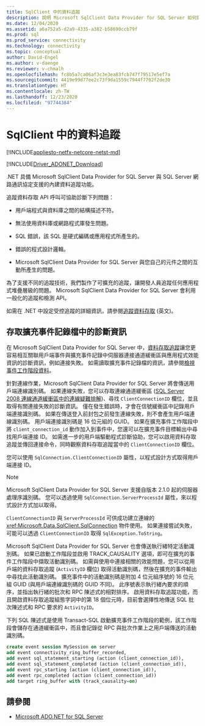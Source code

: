 ```yaml
---
title: SqlClient 中的資料追蹤
description: 說明 Microsoft SqlClient Data Provider for SQL Server 如何提供內建的資料追蹤功能。
ms.date: 12/04/2020
ms.assetid: a6a752a5-d2a9-4335-a382-b58690ccb79f
ms.prod: sql
ms.prod_service: connectivity
ms.technology: connectivity
ms.topic: conceptual
author: David-Engel
ms.author: v-daenge
ms.reviewer: v-chmalh
ms.openlocfilehash: fc8b5a7ca06af3c3e3ea83fcb747f79517e5ef7a
ms.sourcegitcommit: 4419e99d77ee2c73f9da1559c7944f7702f2de30
ms.translationtype: HT
ms.contentlocale: zh-TW
ms.lasthandoff: 12/23/2020
ms.locfileid: "97744384"
---
```

# <a name="data-tracing-in-sqlclient"></a>SqlClient 中的資料追蹤

[!INCLUDE[appliesto-netfx-netcore-netst-md](../../includes/appliesto-netfx-netcore-netst-md.md)]

[!INCLUDE[Driver_ADONET_Download](../../includes/driver_adonet_download.md)]

.NET 具備 Microsoft SqlClient Data Provider for SQL Server 與 SQL Server 網路通訊協定支援的內建資料追蹤功能。

追蹤資料存取 API 呼叫可協助診斷下列問題：

- 用戶端程式與資料庫之間的結構描述不符。

- 無法使用資料庫或網路程式庫發生問題。

- SQL 錯誤，該 SQL 是硬式編碼或應用程式所產生的。

- 錯誤的程式設計邏輯。

- Microsoft SqlClient Data Provider for SQL Server 與您自己的元件之間的互動所產生的問題。

為了支援不同的追蹤技術，我們製作了可擴充的追蹤，讓開發人員追蹤任何應用程式堆疊層級的問題。 Microsoft SqlClient Data Provider for SQL Server 會利用一般化的追蹤和檢測 API。

如需在 .NET 中設定受控追蹤的詳細資訊，請參閱[追蹤資料存取](/previous-versions/sql/sql-server-2012/hh880086(v=msdn.10)) \(英文\)。

## <a name="access-diagnostic-information-in-the-extended-events-log"></a>存取擴充事件記錄檔中的診斷資訊

在 Microsoft SqlClient Data Provider for SQL Server 中，[資料存取追蹤](/previous-versions/sql/sql-server-2012/hh880086(v=msdn.10))讓您更容易相互關聯用戶端事件與擴充事件記錄中伺服器連接通道緩衝區與應用程式效能資訊的診斷資訊，例如連接失敗。 如需讀取擴充事件記錄檔的資訊，請參閱[檢視事件工作階段資料](/previous-versions/sql/sql-server-2012/hh710068(v=sql.110))。

針對連線作業，Microsoft SqlClient Data Provider for SQL Server 將會傳送用戶端連線識別碼。 如果連線失敗，您可以存取連線通道緩衝區 ([SQL Server 2008 連線通道緩衝區中的連線疑難排解](/archive/blogs/sql_protocols/connectivity-troubleshooting-in-sql-server-2008-with-the-connectivity-ring-buffer))、尋找 `ClientConnectionID` 欄位，並且取得有關連接失敗的診斷資訊。 僅在發生錯誤時，才會在信號緩衝區中記錄用戶端連接識別碼。 如果在傳送登入前封包之前發生連線失敗，則不會產生用戶端連線識別碼。 用戶端連接識別碼是 16 位元組的 GUID。 如果在擴充事件工作階段中將 `client_connection_id` 動作加入到事件中，您還可以在擴充事件目標輸出中尋找用戶端連接 ID。 如需進一步的用戶端驅動程式診斷協助，您可以啟用資料存取追蹤並傳回連接命令，同時觀察資料存取追蹤當中的 `ClientConnectionID` 欄位。

您可以使用 `SqlConnection.ClientConnectionID` 屬性，以程式設計方式取得用戶端連接 ID。

> [!NOTE]
> Microsoft SqlClient Data Provider for SQL Server 支援自版本 2.1.0 起的伺服器處理序識別碼。 您可以透過使用 `SqlConnection.ServerProcessId` 屬性，來以程式設計方式加以取得。

`ClientConnectionID` 與 `ServerProcessId` 可供成功建立連線的 <xref:Microsoft.Data.SqlClient.SqlConnection> 物件使用。 如果連接嘗試失敗，可能可以透過 `ClientConnectionID` 取得 `SqlException.ToString`。

Microsoft SqlClient Data Provider for SQL Server 也會傳送執行緒特定活動識別碼。 如果已啟動工作階段並啟用 TRACK_CAUSALITY 選項，即可在擴充的事件工作階段中擷取活動識別碼。 如需與使用中連接相關的效能問題，您可以從用戶端的資料存取追蹤 (`ActivityID` 欄位) 取得活動識別碼，然後在擴充的事件輸出中尋找此活動識別碼。 擴充事件中的活動識別碼是附加 4 位元組序號的 16 位元組 GUID (與用戶端連線識別碼的 GUID 不同)。 此序號表示執行緒內要求的順序，並指出執行緒的批次和 RPC 陳述式的相對排序。 啟用資料存取追蹤功能，而且開啟資料存取追蹤組態字詞中的第 18 個位元時，目前會選擇性地傳送 SQL 批次陳述式和 RPC 要求的 `ActivityID`。

下列 SQL 陳述式是使用 Transact-SQL 啟動擴充事件工作階段的範例，該工作階段會儲存在通道緩衝區中，而且會記錄從 RPC 與批次作業上之用戶端傳送的活動識別碼。

```sql
create event session MySession on server
add event connectivity_ring_buffer_recorded,
add event sql_statement_starting (action (client_connection_id)),
add event sql_statement_completed (action (client_connection_id)),
add event rpc_starting (action (client_connection_id)),
add event rpc_completed (action (client_connection_id))
add target ring_buffer with (track_causality=on)
```

## <a name="see-also"></a>請參閱
- [Microsoft ADO.NET for SQL Server](microsoft-ado-net-sql-server.md)

